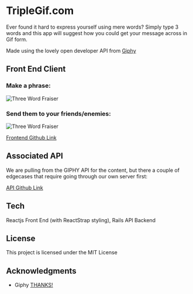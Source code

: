 # TripleGif.com

Ever found it hard to express yourself using mere words?
Simply type 3 words and this app will suggest how you could get your message across in Gif form.

Made using the lovely open developer API from [Giphy](https://giphy.com/)

## Front End Client

### Make a phrase:

![Three Word Fraiser](https://image.ibb.co/eXAx0F/Screen_Shot_2017_07_13_at_09_25_56.png)

### Send them to your friends/enemies:

![Three Word Fraiser](https://image.ibb.co/cTxhZa/Screen_Shot_2017_07_13_at_09_56_19.png)

[Frontend Github Link](https://github.com/jonathanandrewsuk/triplegif)

## Associated API

We are pulling from the GIPHY API for the content, but there a couple of edgecases that require going through our own server first:


[API Github Link](https://github.com/jonathanandrewsuk/twf-back)

## Tech

Reactjs Front End (with ReactStrap styling), Rails API Backend

## License

This project is licensed under the MIT License

## Acknowledgments

* Giphy [THANKS!](https://giphy.com/gifs/mailchimp-thanks-applause-26BGM86XngBjKOqXu)
